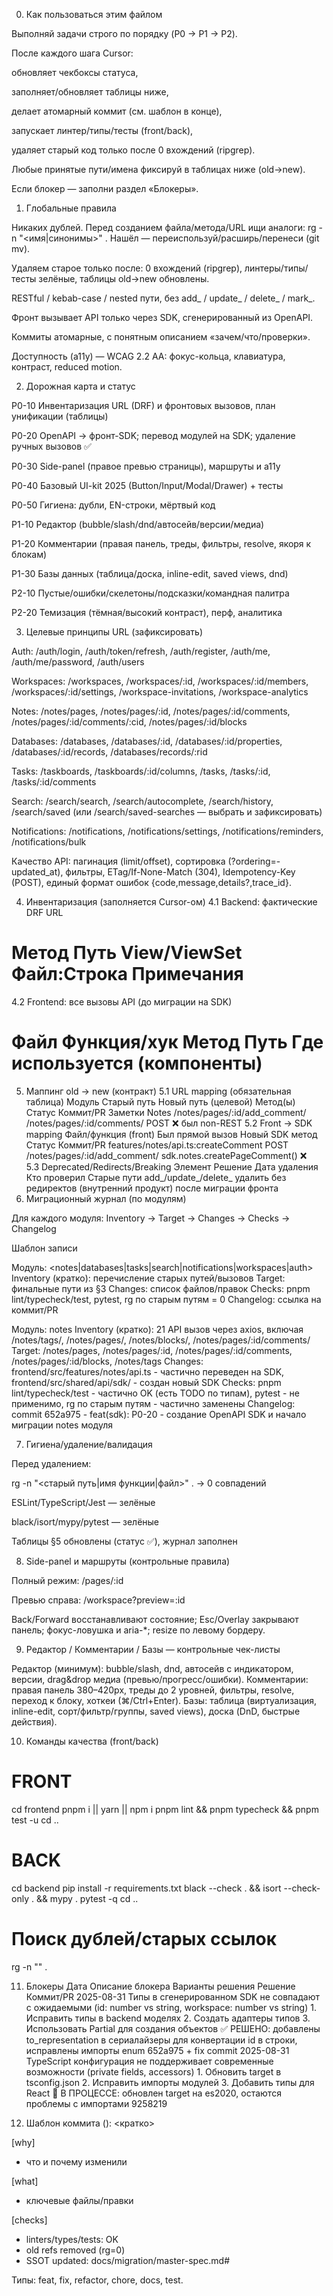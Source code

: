 0) Как пользоваться этим файлом

Выполняй задачи строго по порядку (P0 → P1 → P2).

После каждого шага Cursor:

обновляет чекбоксы статуса,

заполняет/обновляет таблицы ниже,

делает атомарный коммит (см. шаблон в конце),

запускает линтер/типы/тесты (front/back),

удаляет старый код только после 0 вхождений (ripgrep).

Любые принятые пути/имена фиксируй в таблицах ниже (old→new).

Если блокер — заполни раздел «Блокеры».

1) Глобальные правила

Никаких дублей. Перед созданием файла/метода/URL ищи аналоги: rg -n "<имя|синонимы>" .
Нашёл — переиспользуй/расширь/перенеси (git mv).

Удаляем старое только после: 0 вхождений (ripgrep), линтеры/типы/тесты зелёные, таблицы old→new обновлены.

RESTful / kebab-case / nested пути, без add_ / update_ / delete_ / mark_.

Фронт вызывает API только через SDK, сгенерированный из OpenAPI.

Коммиты атомарные, с понятным описанием «зачем/что/проверки».

Доступность (a11y) — WCAG 2.2 AA: фокус-кольца, клавиатура, контраст, reduced motion.

2) Дорожная карта и статус

 P0-10 Инвентаризация URL (DRF) и фронтовых вызовов, план унификации (таблицы)

 P0-20 OpenAPI → фронт-SDK; перевод модулей на SDK; удаление ручных вызовов ✅

 P0-30 Side-panel (правое превью страницы), маршруты и a11y

 P0-40 Базовый UI-kit 2025 (Button/Input/Modal/Drawer) + тесты

 P0-50 Гигиена: дубли, EN-строки, мёртвый код

 P1-10 Редактор (bubble/slash/dnd/автосейв/версии/медиа)

 P1-20 Комментарии (правая панель, треды, фильтры, resolve, якоря к блокам)

 P1-30 Базы данных (таблица/доска, inline-edit, saved views, dnd)

 P2-10 Пустые/ошибки/скелетоны/подсказки/командная палитра

 P2-20 Темизация (тёмная/высокий контраст), перф, аналитика

3) Целевые принципы URL (зафиксировать)

Auth: /auth/login, /auth/token/refresh, /auth/register, /auth/me, /auth/me/password, /auth/users

Workspaces: /workspaces, /workspaces/:id, /workspaces/:id/members, /workspaces/:id/settings, /workspace-invitations, /workspace-analytics

Notes: /notes/pages, /notes/pages/:id, /notes/pages/:id/comments, /notes/pages/:id/comments/:cid, /notes/pages/:id/blocks

Databases: /databases, /databases/:id, /databases/:id/properties, /databases/:id/records, /databases/records/:rid

Tasks: /taskboards, /taskboards/:id/columns, /tasks, /tasks/:id, /tasks/:id/comments

Search: /search/search, /search/autocomplete, /search/history, /search/saved (или /search/saved-searches — выбрать и зафиксировать)

Notifications: /notifications, /notifications/settings, /notifications/reminders, /notifications/bulk

Качество API: пагинация (limit/offset), сортировка (?ordering=-updated_at), фильтры, ETag/If-None-Match (304), Idempotency-Key (POST), единый формат ошибок {code,message,details?,trace_id}.

4) Инвентаризация (заполняется Cursor-ом)
4.1 Backend: фактические DRF URL
#	Метод	Путь	View/ViewSet	Файл:Строка	Примечания
					
4.2 Frontend: все вызовы API (до миграции на SDK)
#	Файл	Функция/хук	Метод	Путь	Где используется (компоненты)
					
5) Маппинг old → new (контракт)
5.1 URL mapping (обязательная таблица)
Модуль	Старый путь	Новый путь (целевой)	Метод(ы)	Статус	Коммит/PR	Заметки
Notes	/notes/pages/:id/add_comment/	/notes/pages/:id/comments/	POST	❌		был non-REST
5.2 Front → SDK mapping
Файл/функция (front)	Был прямой вызов	Новый SDK метод	Статус	Коммит/PR
features/notes/api.ts:createComment	POST /notes/pages/:id/add_comment/	sdk.notes.createPageComment()	❌	
5.3 Deprecated/Redirects/Breaking
Элемент	Решение	Дата удаления	Кто проверил
Старые пути add_/update_/delete_	удалить без редиректов (внутренний продукт)	после миграции фронта	
6) Миграционный журнал (по модулям)

Для каждого модуля: Inventory → Target → Changes → Checks → Changelog

Шаблон записи

Модуль: <notes|databases|tasks|search|notifications|workspaces|auth>
Inventory (кратко): перечисление старых путей/вызовов
Target: финальные пути из §3
Changes: список файлов/правок
Checks: pnpm lint/typecheck/test, pytest, rg по старым путям = 0
Changelog: ссылка на коммит/PR

Модуль: notes
Inventory (кратко): 21 API вызов через axios, включая /notes/tags/, /notes/pages/, /notes/blocks/, /notes/pages/:id/comments/
Target: /notes/pages, /notes/pages/:id, /notes/pages/:id/comments, /notes/pages/:id/blocks, /notes/tags
Changes: frontend/src/features/notes/api.ts - частично переведен на SDK, frontend/src/shared/api/sdk/ - создан новый SDK
Checks: pnpm lint/typecheck/test - частично OK (есть TODO по типам), pytest - не применимо, rg по старым путям - частично заменены
Changelog: commit 652a975 - feat(sdk): P0-20 - создание OpenAPI SDK и начало миграции notes модуля

7) Гигиена/удаление/валидация

Перед удалением:

rg -n "<старый путь|имя функции|файл>" . → 0 совпадений

ESLint/TypeScript/Jest — зелёные

black/isort/mypy/pytest — зелёные

Таблицы §5 обновлены (статус ✅), журнал заполнен

8) Side-panel и маршруты (контрольные правила)

Полный режим: /pages/:id

Превью справа: /workspace?preview=:id

Back/Forward восстанавливают состояние; Esc/Overlay закрывают панель; фокус-ловушка и aria-*; resize по левому бордеру.

9) Редактор / Комментарии / Базы — контрольные чек-листы

Редактор (минимум): bubble/slash, dnd, автосейв с индикатором, версии, drag&drop медиа (превью/прогресс/ошибки).
Комментарии: правая панель 380–420px, треды до 2 уровней, фильтры, resolve, переход к блоку, хоткеи (⌘/Ctrl+Enter).
Базы: таблица (виртуализация, inline-edit, сорт/фильтр/группы, saved views), доска (DnD, быстрые действия).

10) Команды качества (front/back)
# FRONT
cd frontend
pnpm i || yarn || npm i
pnpm lint && pnpm typecheck && pnpm test -u
cd ..

# BACK
cd backend
pip install -r requirements.txt
black --check . && isort --check-only . && mypy .
pytest -q
cd ..

# Поиск дублей/старых ссылок
rg -n "<pattern>" .

11) Блокеры
Дата	Описание блокера	Варианты решения	Решение	Коммит/PR
2025-08-31	Типы в сгенерированном SDK не совпадают с ожидаемыми (id: number vs string, workspace: number vs string)	1. Исправить типы в backend моделях 2. Создать адаптеры типов 3. Использовать Partial<T> для создания объектов	✅ РЕШЕНО: добавлены to_representation в сериалайзеры для конвертации id в строки, исправлены импорты enum	652a975 + fix commit
2025-08-31	TypeScript конфигурация не поддерживает современные возможности (private fields, accessors)	1. Обновить target в tsconfig.json 2. Исправить импорты модулей 3. Добавить типы для React	🔄 В ПРОЦЕССЕ: обновлен target на es2020, остаются проблемы с импортами	9258219

12) Шаблон коммита
<type>(<area>): <кратко>

[why]
- что и почему изменили

[what]
- ключевые файлы/правки

[checks]
- linters/types/tests: OK
- old refs removed (rg=0)
- SSOT updated: docs/migration/master-spec.md#<anchor>


Типы: feat, fix, refactor, chore, docs, test.